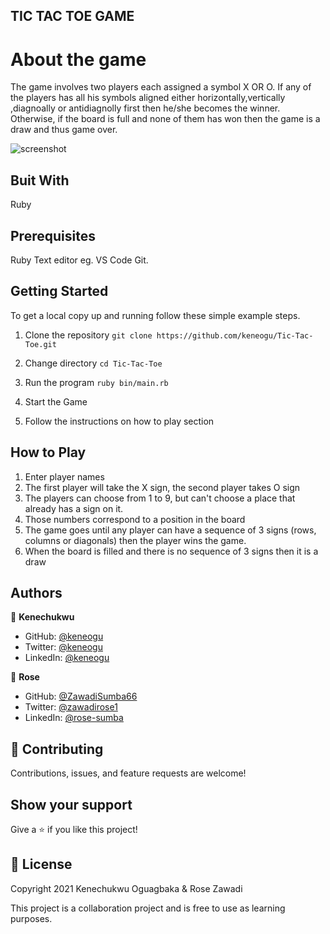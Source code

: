 ## TIC TAC TOE GAME


# About the game

The game involves two players each assigned a symbol X OR O. If any of the players has all his symbols aligned either horizontally,vertically ,diagnoally or antidiagnolly first then he/she becomes the winner. Otherwise, if the board is full and none of them has won then the game is a draw and thus game over.

![screenshot](https://user-images.githubusercontent.com/53356820/104712392-c88b2980-5722-11eb-9b23-66bd332b769f.png)

## Buit With

Ruby

## Prerequisites

Ruby
Text editor eg. VS Code
Git.

## Getting Started
To get a local copy up and running follow these simple example steps.​

1. Clone the repository
`git clone https://github.com/keneogu/Tic-Tac-Toe.git`

2. Change directory
`cd Tic-Tac-Toe`

3. Run the program
`ruby bin/main.rb`

4. Start the Game

5. Follow the instructions on how to play section

## How to Play

1. Enter player names
2. The first player will take the X sign, the second player takes O sign
3. The players can choose from 1 to 9, but can't choose a place that already has a sign on it.
4. Those numbers correspond to a position in the board
5. The game goes until any player can have a sequence of 3 signs (rows,  columns or diagonals) then the player wins the game.
6. When the board is filled and there is no sequence of 3 signs then it is a draw

## Authors

👤 **Kenechukwu**

- GitHub: [@keneogu](https://github.com/keneogu)
- Twitter: [@keneogu](https://twitter.com/keneogu)
- LinkedIn: [@keneogu](https://www.linkedin.com/in/oguagbaka-kenechukwu-8b2289179/)

👤 **Rose**

- GitHub: [@ZawadiSumba66](https://github.com/ZawadiSumba66)
- Twitter: [@zawadirose1](https://twitter.com/zawadirose1)
- LinkedIn: [@rose-sumba](https://www.linkedin.com/in/rose-sumba-9b36401b5/) 

## 🤝 Contributing

Contributions, issues, and feature requests are welcome!

## Show your support

Give a ⭐️ if you like this project!

## 📝 License
Copyright 2021 Kenechukwu Oguagbaka & Rose Zawadi

This project is a collaboration project and is free to use as learning purposes.


